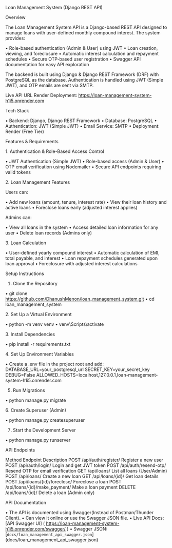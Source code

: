 Loan Management System (Django REST API) 

Overview 

The Loan Management System API is a Django-based REST API designed to manage loans with user-defined monthly compound interest. The system provides:

•	Role-based authentication (Admin & User) using JWT
•	Loan creation, viewing, and foreclosure
•	Automatic interest calculation and repayment schedules
•	Secure OTP-based user registration
•	Swagger API documentation for easy API exploration

The backend is built using Django & Django REST Framework (DRF) with PostgreSQL as the database. Authentication is handled using JWT (Simple JWT), and OTP emails are sent via SMTP.


Live API URL 
Render Deployment:  https://loan-management-system-h1i5.onrender.com  


Tech Stack 

•	Backend: Django, Django REST Framework 
•	Database: PostgreSQL 
•	Authentication: JWT (Simple JWT) 
•	Email Service: SMTP 
•	Deployment: Render (Free Tier) 


Features & Requirements

1️. Authentication & Role-Based Access Control

•	JWT Authentication (Simple JWT)
•	Role-based access (Admin & User)
•	OTP email verification using Nodemailer
•	Secure API endpoints requiring valid tokens

2️. Loan Management Features

 Users can:

•	Add new loans (amount, tenure, interest rate)
•	View their loan history and active loans
•	Foreclose loans early (adjusted interest applies)

Admins can:

•	View all loans in the system
•	Access detailed loan information for any user
•	Delete loan records (Admins only)

3️. Loan Calculation

•	User-defined yearly compound interest
•	Automatic calculation of EMI, total payable, and interest
•	Loan repayment schedules generated upon loan approval
•	Foreclosure with adjusted interest calculations



Setup Instructions 

1. Clone the Repository 

•	git clone https://github.com/DhanushMenon/loan_management_system.git 
•	cd loan_management_system 

2️. Set Up a Virtual Environment 

•	python -m venv venv 
•	venv\Scripts\activate     

3️. Install Dependencies 

•	pip install -r requirements.txt 

4️. Set Up Environment Variables 

•	Create a .env file in the project root and add: 
DATABASE_URL=your_postgresql_url 
SECRET_KEY=your_secret_key 
DEBUG=False 
ALLOWED_HOSTS=localhost,12️7.0.0.1,loan-management-system-h1i5.onrender.com 

5. Run Migrations 

•	python manage.py migrate 

6️. Create Superuser (Admin) 

•	python manage.py createsuperuser 

7. Start the Development Server 

• python manage.py runserver 


API Endpoints 

Method 	 Endpoint 	          	Description 
POST 	/api/auth/register/ 	  	Register a new user 
POST 	/api/auth/login/ 	  	Login and get JWT token 
POST 	/api/auth/resend-otp/ 	  	Resend OTP for email verification
GET 	/api/loans/ 	          	List all loans (User/Admin) 
POST 	/api/loans/ 	          	Create a new loan 
GET 	/api/loans/{id}/ 	  	Get loan details 
POST 	/api/loans/{id}/foreclose/ 	Foreclose a loan 
POST 	/api/loans/{id}/make_payment/ 	Make a loan payment 
DELETE 	/api/loans/{id}/ 		Delete a loan (Admin only) 

 
API Documentation 

•	The API is documented using Swagger(Instead of Postman/Thunder Client). 
•	Can view it online or use the Swagger JSON file.
•	Live API Docs: [API Swagger UI] ( https://loan-management-system-h1i5.onrender.com/swagger/ ) 
•	Swagger JSON: [`docs/loan_management_api_swagger.json`] (docs/loan_management_api_swagger.json)




 
